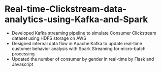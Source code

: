 # Real-time-Clickstream-data-analytics-using-Kafka-and-Spark
- Developed Kafka streaming pipeline to simulate Consumer Clickstream dataset using HDFS storage
on AWS
- Designed internal data flow in Apache Kafka to update real-time customer behavior analysis with
Spark Streaming for micro-batch processing
- Updated the number of consumer by gender in real-time by Flask and Javascript
